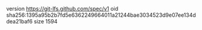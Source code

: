 version https://git-lfs.github.com/spec/v1
oid sha256:1395a95b2b7fd5e6362249664011a21244bae3034523d9e07ee134ddea21baf6
size 1594
